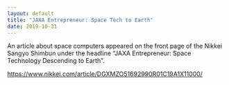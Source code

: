 ```yaml
---
layout: default
title: "JAXA Entrepreneur: Space Tech to Earth"
date: 2019-10-31
---
```


An article about space computers appeared on the front page of the Nikkei Sangyo Shimbun under the headline “JAXA Entrepreneur: Space Technology Descending to Earth”. 

https://www.nikkei.com/article/DGXMZO51692990R01C19A1X11000/  